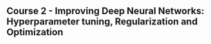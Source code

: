 ## Course 2 - Improving Deep Neural Networks: Hyperparameter tuning, Regularization and Optimization
